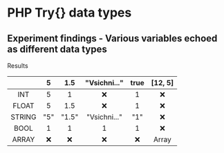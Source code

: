 # PHP Try{} data types
## Experiment findings - Various variables echoed as different data types
Results

|        |  5  |  1.5  | "Vsichni..." | true | [12, 5] |
|:------:|:---:|:-----:|:------------:|:----:|:-------:|
|   INT  |  5  |   1   |       ❌      |   1  |    ❌    |
|  FLOAT |  5  |  1.5  |       ❌      |   1  |    ❌    |
| STRING | "5" | "1.5" | "Vsichni..." |  "1" |    ❌    |
|  BOOL  |  1  |   1   |       1      |   1  |    ❌    |
|  ARRAY |  ❌  |   ❌   |       ❌      |   ❌  |  Array  |
